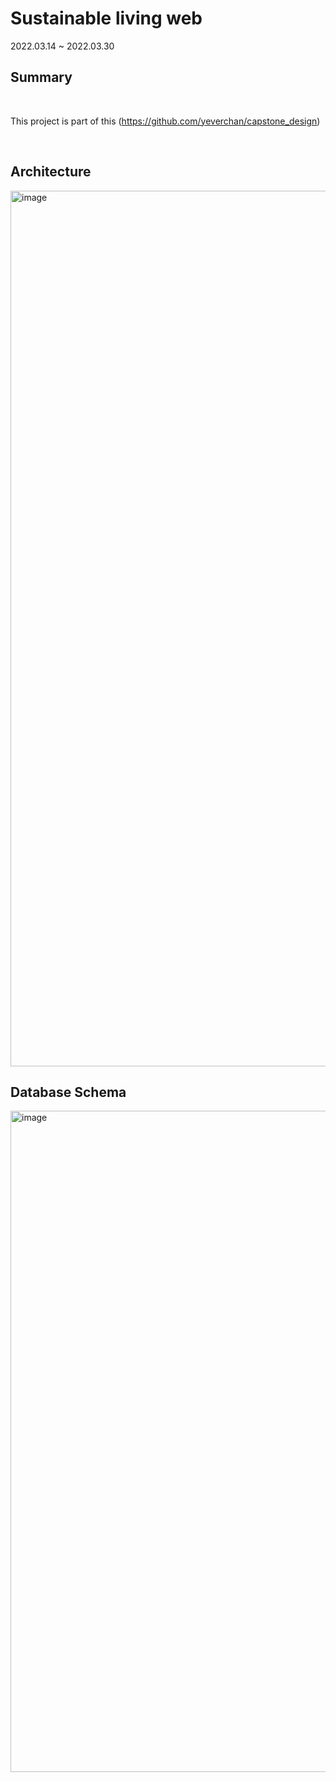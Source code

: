 Sustainable living web
======================
2022.03.14 ~ 2022.03.30
## Summary

<br>

This project is part of this (https://github.com/yeverchan/capstone_design)

<br/>

## Architecture
<img width="1401" alt="image" src="https://user-images.githubusercontent.com/75665160/160775337-0bb75606-636d-4997-9e30-e58a6717941e.png">

<br/>

## Database Schema
<img width="1058" alt="image" src="https://user-images.githubusercontent.com/75665160/160774628-1938989d-a626-49b8-858c-1a1ba8cc6913.png">
